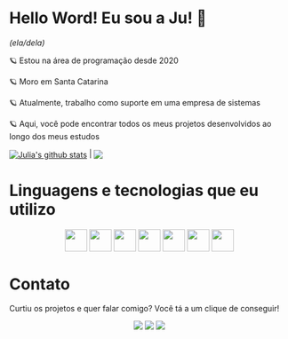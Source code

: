 # Hello Word! Eu sou a Ju! 🦋
*(ela/dela)*

🪐 Estou na área de programação desde 2020

🪐 Moro em Santa Catarina

🪐 Atualmente, trabalho como suporte em uma empresa de sistemas

🪐 Aqui, você pode encontrar todos os meus projetos desenvolvidos ao longo dos meus estudos

<div>
<a href="https://github.com/juliaclook/github-readme-stats">
  <img align="center" src="https://github-readme-stats-fawn-gamma.vercel.app/api?username=juliaclook&show_icons=true&theme=dark&hide_border=true" alt="Julia's github stats" /></a> | <a href="https://github.com/juliaclook/github-readme-stats"><img align="center" src="https://github-readme-stats-fawn-gamma.vercel.app/api/top-langs/?username=juliaclook&layout=compact&langs_count=6&theme=dark&hide_border=true" /></a>
</div>

# Linguagens e tecnologias que eu utilizo
<div align="center">
  <img loading="lazy" src="https://cdn.jsdelivr.net/gh/devicons/devicon/icons/javascript/javascript-original.svg" width="40" height="40"/> <img loading="lazy" src="https://cdn.jsdelivr.net/gh/devicons/devicon/icons/react/react-original.svg" width="40" height="40"/> <img loading="lazy" src="https://cdn.jsdelivr.net/gh/devicons/devicon/icons/figma/figma-original.svg" width="40" height="40"/> <img loading="lazy" src="https://cdn.jsdelivr.net/gh/devicons/devicon/icons/css3/css3-original.svg" width="40" height="40"/> <img loading="lazy" src="https://cdn.jsdelivr.net/gh/devicons/devicon/icons/html5/html5-original.svg" width="40" height="40"/> <img loading="lazy" src="https://cdn.jsdelivr.net/gh/devicons/devicon/icons/photoshop/photoshop-plain.svg" width="40" height="40"/> <img loading="lazy" src="https://cdn.jsdelivr.net/gh/devicons/devicon/icons/bash/bash-original.svg" width="40" height="40"/>
</div>

# Contato

Curtiu os projetos e quer falar comigo? Você tá a um clique de conseguir!
<div align="center">
<a href="https://instagram.com/julinh4xd" target="_blank"><img loading="lazy" src="https://img.shields.io/badge/-Instagram-%23E4405F?style=for-the-badge&logo=instagram&logoColor=white" target="_blank"></a>
<a href = "mailto:juliac.look@gmail.com"><img loading="lazy" src="https://img.shields.io/badge/Gmail-D14836?style=for-the-badge&logo=gmail&logoColor=white" target="_blank"></a>
<a href="https://www.linkedin.com/in/juliaclook/" target="_blank"><img loading="lazy" src="https://img.shields.io/badge/-LinkedIn-%230077B5?style=for-the-badge&logo=linkedin&logoColor=white" target="_blank"></a>   
</div>
